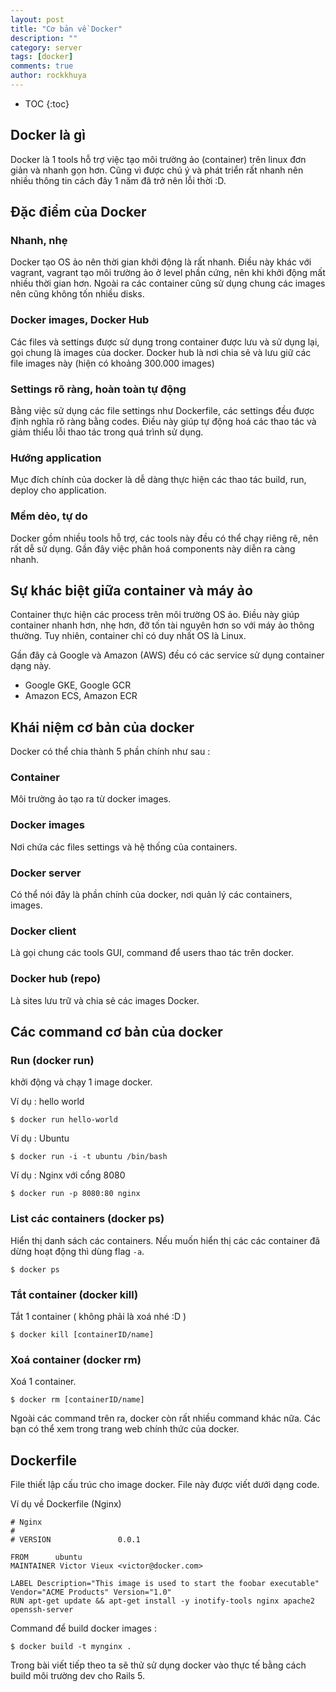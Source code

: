 ```yaml
---
layout: post
title: "Cơ bản về Docker"
description: ""
category: server
tags: [docker]
comments: true
author: rockkhuya
---
```

* TOC
{:toc}

## Docker là gì

Docker là 1 tools hỗ trợ việc tạo môi trường ảo (container) trên linux đơn giản và nhanh gọn hơn. Cũng vì được chú ý và phát triển rất nhanh nên nhiều thông tin cách đây 1 năm đã trở nên lỗi thời :D. 

<!-- more -->

## Đặc điểm của Docker

### Nhanh, nhẹ

Docker tạo OS ảo nên thời gian khởi động là rất nhanh. Điều này khác với vagrant, vagrant tạo môi trường ảo ở level phần cứng, nên khi khởi động mất nhiều thời gian hơn. Ngoài ra các container cũng sử dụng chung các images nên cũng không tốn nhiều disks. 

### Docker images, Docker Hub

Các files và settings được sử dụng trong container được  lưu và sử dụng lại, gọi chung là images của docker. Docker hub là nơi chia sẻ và lưu giữ các file images này (hiện có khoảng 300.000 images)

### Settings rõ ràng, hoàn toàn tự động

Bằng việc sử dụng các file settings như Dockerfile, các settings đều được định nghĩa rõ ràng bằng codes. Điều này giúp tự động hoá các thao tác và giảm thiểu lỗi thao tác trong quá trình sử dụng. 

### Hướng application

Mục đích chính của docker là dễ dàng thực hiện các thao tác build, run, deploy cho application. 

### Mềm dẻo, tự do

Docker gồm nhiều tools hỗ trợ, các tools này đều có thể chạy riêng rẽ, nên rất dễ sử dụng. Gần đây việc phân hoá components này diễn ra càng nhanh. 

## Sự khác biệt giữa container và máy ảo

Container thực hiện các process trên môi trường OS ảo. Điều này giúp container nhanh hơn, nhẹ hơn, đỡ tốn tài nguyên hơn so với máy ảo thông thường. Tuy nhiên, container chỉ có duy nhất OS là Linux. 

Gần đây cả Google và Amazon (AWS) đều có các service sử dụng container dạng này. 
* Google GKE, Google GCR
* Amazon ECS, Amazon ECR 

## Khái niệm cơ bản của docker

Docker có thể chia thành 5 phần chính như sau : 

### Container
Môi trường ảo tạo ra từ docker images.

### Docker images
Nơi chứa các files settings và hệ thống của containers.

### Docker server
Có thể nói đây là phần chính của docker, nơi quản lý các containers, images. 

### Docker client
Là gọi chung các tools GUI, command để users thao tác trên docker. 

### Docker hub (repo)
Là sites lưu trữ và chia sẻ các images Docker.

## Các command cơ bản của docker

### Run (docker run)
khởi động và chạy 1 image docker.

Ví dụ : hello world

```
$ docker run hello-world
```

Ví dụ : Ubuntu

```
$ docker run -i -t ubuntu /bin/bash
```

Ví dụ : Nginx với cổng 8080

```
$ docker run -p 8080:80 nginx
```

### List các containers (docker ps)
Hiển thị danh sách các containers. Nếu muốn hiển thị các các container đã dừng hoạt động thì dùng flag `-a`.

```
$ docker ps
```

### Tắt container (docker kill)
Tắt 1 container ( không phải là xoá nhé :D )

```
$ docker kill [containerID/name]
```

### Xoá container (docker rm)
Xoá 1 container. 

```
$ docker rm [containerID/name]
```

Ngoài các command trên ra, docker còn rất nhiều command khác nữa. Các bạn có thể xem trong trang web chính thức của docker. 

## Dockerfile

File thiết lập cấu trúc cho image docker. File này được viết dưới dạng code. 

Ví dụ về Dockerfile (Nginx)

```
# Nginx
#
# VERSION               0.0.1

FROM      ubuntu
MAINTAINER Victor Vieux <victor@docker.com>

LABEL Description="This image is used to start the foobar executable" Vendor="ACME Products" Version="1.0"
RUN apt-get update && apt-get install -y inotify-tools nginx apache2 openssh-server
```

Command để build docker images : 

```
$ docker build -t mynginx .
```

Trong bài viết tiếp theo ta sẽ thử sử dụng docker vào thực tế bằng cách build môi trường dev cho Rails 5. 
